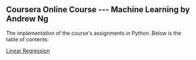 ## **Coursera Online Course --- Machine Learning by Andrew Ng**

The implementation of the course's assignments in Python. Below is the table of contents:

[Linear Regression](https://github.com/lxn1021/ML-Algo-Implementation/blob/master/Linear%20Regression%20with%20Multiple%20Variables.ipynb)
